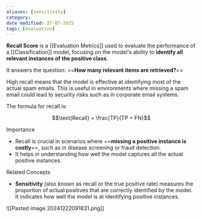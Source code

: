 ```yaml
---
aliases: [sensitivity]
category:
date modified: 27-07-2025
tags: [evaluation]
---
```

**Recall Score** is a [[Evaluation Metrics]] used to evaluate the performance of a [[Classification]] model, focusing on the model's ability to **identify all relevant instances of the positive class**.

It answers the question: ==**How many relevant items are retrieved?**==

High recall means that the model is effective at identifying most of the actual spam emails. This is useful in environments where missing a spam email could lead to security risks such as in corporate email systems.

The formula for recall is:

$$\text{Recall} = \frac{TP}{TP + FN}$$

Importance
- Recall is crucial in scenarios where ==**missing a positive instance is costly**==, such as in disease screening or fraud detection.
- It helps in understanding how well the model captures all the actual positive instances.

Related Concepts
- **Sensitivity** (also known as recall or the true positive rate) measures the proportion of actual positives that are correctly identified by the model. It indicates how well the model is at identifying positive instances.

![[Pasted image 20241222091831.png]]